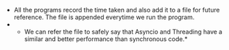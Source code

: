 - All the programs record the time taken and also add it to a file for future reference. The file is appended everytime we run the program.
- * We can refer the file to safely say that Asyncio and Threading have a similar and better performance than synchronous code.*
